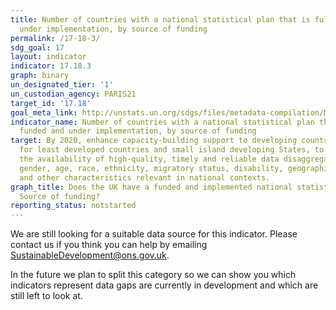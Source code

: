 ```yaml
---
title: Number of countries with a national statistical plan that is fully funded and
  under implementation, by source of funding
permalink: /17-18-3/
sdg_goal: 17
layout: indicator
indicator: 17.18.3
graph: binary
un_designated_tier: '1'
un_custodian_agency: PARIS21
target_id: '17.18'
goal_meta_link: http://unstats.un.org/sdgs/files/metadata-compilation/Metadata-Goal-17.pdf
indicator_name: Number of countries with a national statistical plan that is fully
  funded and under implementation, by source of funding
target: By 2020, enhance capacity-building support to developing countries, including
  for least developed countries and small island developing States, to increase significantly
  the availability of high-quality, timely and reliable data disaggregated by income,
  gender, age, race, ethnicity, migratory status, disability, geographic location
  and other characteristics relevant in national contexts.
graph_title: Does the UK have a funded and implemented national statistics program?
  Source of funding?
reporting_status: notstarted
---
```


We are still looking for a suitable data source for this indicator. Please contact us if you think you can help by emailing <a href="mailto:SustainableDevelopment@ons.gov.uk">SustainableDevelopment@ons.gov.uk</a>.

In the future we plan to split this category so we can show you which indicators represent data gaps are currently in development and which are still left to look at.
